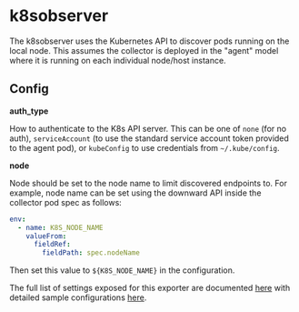 # k8sobserver

The k8sobserver uses the Kubernetes API to discover pods running on the local node. This assumes the collector is deployed in the "agent" model where it is running on each individual node/host instance.

## Config

**auth_type**

How to authenticate to the K8s API server.  This can be one of `none` (for no auth), `serviceAccount` (to use the standard service account token provided to the agent pod), or `kubeConfig` to use credentials from `~/.kube/config`.

**node**

Node should be set to the node name to limit discovered endpoints to. For example, node name can be set using the downward API inside the collector pod spec as follows:

```yaml
env:
  - name: K8S_NODE_NAME
    valueFrom:
      fieldRef:
        fieldPath: spec.nodeName
```

Then set this value to `${K8S_NODE_NAME}` in the configuration.

The full list of settings exposed for this exporter are documented [here](./config.go)
with detailed sample configurations [here](./testdata/config.yaml).

